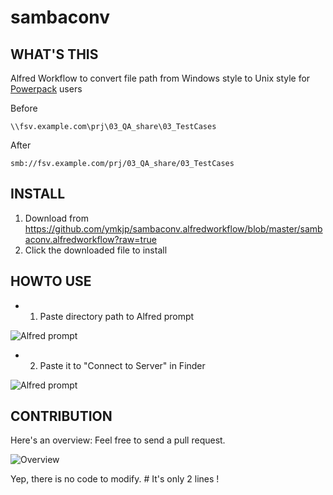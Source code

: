 # sambaconv


## WHAT'S THIS
Alfred Workflow to convert file path from Windows style to Unix style for [Powerpack](http://www.alfredapp.com/powerpack/) users


Before
```
\\fsv.example.com\prj\03_QA_share\03_TestCases
```

After
```
smb://fsv.example.com/prj/03_QA_share/03_TestCases
```


## INSTALL

1. Download from https://github.com/ymkjp/sambaconv.alfredworkflow/blob/master/sambaconv.alfredworkflow?raw=true
2. Click the downloaded file to install


## HOWTO USE

* 1. Paste directory path to Alfred prompt

![Alfred prompt](https://dl.dropboxusercontent.com/u/6998388/img/%E3%82%B9%E3%82%AF%E3%83%AA%E3%83%BC%E3%83%B3%E3%82%B7%E3%83%A7%E3%83%83%E3%83%88%202014-07-10%2022.19.41.png "Paste direcroty path to Alfred prompt")

* 2. Paste it to "Connect to Server" in Finder

![Alfred prompt](https://dl.dropboxusercontent.com/u/6998388/img/Screenshot%202014-07-10%2022.32.36.png "Paste it to Finder")


## CONTRIBUTION

Here's an overview: Feel free to send a pull request.

![Overview](https://dl.dropboxusercontent.com/u/6998388/img/Screenshot%202014-07-10%2022.40.21.png "So simple")


Yep, there is no code to modify.  # It's only 2 lines !


